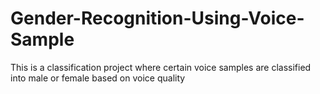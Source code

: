# Gender-Recognition-Using-Voice-Sample
This is a classification project where certain voice samples are classified into male or female based on voice quality

